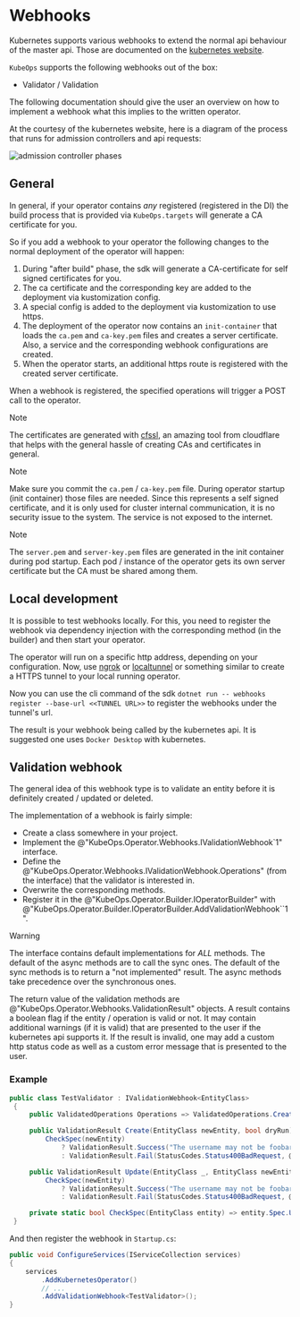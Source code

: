 ﻿# Webhooks

Kubernetes supports various webhooks to extend the normal api behaviour
of the master api. Those are documented on the 
[kubernetes website](https://kubernetes.io/docs/reference/access-authn-authz/extensible-admission-controllers/).

`KubeOps` supports the following webhooks out of the box:
- Validator / Validation

The following documentation should give the user an overview
on how to implement a webhook what this implies to the written operator.

At the courtesy of the kubernetes website, here is a diagram of the
process that runs for admission controllers and api requests:

![admission controller phases](https://d33wubrfki0l68.cloudfront.net/af21ecd38ec67b3d81c1b762221b4ac777fcf02d/7c60e/images/blog/2019-03-21-a-guide-to-kubernetes-admission-controllers/admission-controller-phases.png)

## General

In general, if your operator contains _any_ registered (registered in the
DI) the build process that is provided via `KubeOps.targets` will
generate a CA certificate for you.

So if you add a webhook to your operator the following changes
to the normal deployment of the operator will happen:
1. During "after build" phase, the sdk will generate
   a CA-certificate for self signed certificates for you.
2. The ca certificate and the corresponding key are added
   to the deployment via kustomization config.
3. A special config is added to the deployment via
   kustomization to use https.
4. The deployment of the operator now contains an `init-container`
   that loads the `ca.pem` and `ca-key.pem` files and creates
   a server certificate. Also, a service and the corresponding
   webhook configurations are created.
5. When the operator starts, an additional https route is registered
   with the created server certificate.

When a webhook is registered, the specified operations will
trigger a POST call to the operator.

> [!NOTE]
> The certificates are generated with [cfssl](https://github.com/cloudflare/cfssl),
> an amazing tool from cloudflare that helps with the general hassle
> of creating CAs and certificates in general.

> [!NOTE]
> Make sure you commit the `ca.pem` / `ca-key.pem` file.
> During operator startup (init container) those files
> are needed. Since this represents a self signed certificate,
> and it is only used for cluster internal communication,
> it is no security issue to the system. The service is not
> exposed to the internet.

> [!NOTE]
> The `server.pem` and `server-key.pem` files are generated
> in the init container during pod startup.
> Each pod / instance of the operator gets its own server
> certificate but the CA must be shared among them.

## Local development

It is possible to test webhooks locally. For this, you need
to register the webhook via dependency injection with the corresponding
method (in the builder) and then start your operator.

The operator will run on a specific http address, depending on your
configuration.
Now, use [ngrok](https://ngrok.com/) or
[localtunnel](https://localtunnel.github.io/www/) or something
similar to create a HTTPS tunnel to your local running operator.

Now you can use the cli command of the sdk
`dotnet run -- webhooks register --base-url <<TUNNEL URL>>` to
register the webhooks under the tunnel's url.

The result is your webhook being called by the kubernetes api.
It is suggested one uses `Docker Desktop` with kubernetes.

## Validation webhook

The general idea of this webhook type is to validate an entity
before it is definitely created / updated or deleted.

The implementation of a webhook is fairly simple:
- Create a class somewhere in your project.
- Implement the @"KubeOps.Operator.Webhooks.IValidationWebhook`1" interface.
- Define the @"KubeOps.Operator.Webhooks.IValidationWebhook.Operations"
  (from the interface) that the validator is interested in.
- Overwrite the corresponding methods.
- Register it in the @"KubeOps.Operator.Builder.IOperatorBuilder"
  with @"KubeOps.Operator.Builder.IOperatorBuilder.AddValidationWebhook``1".

> [!WARNING]
> The interface contains default implementations for _ALL_ methods.
> The default of the async methods are to call the sync ones.
> The default of the sync methods is to return a "not implemented"
> result.
> The async methods take precedence over the synchronous ones.

The return value of the validation methods are
@"KubeOps.Operator.Webhooks.ValidationResult"
objects. A result contains a boolean flag if the entity / operation
is valid or not. It may contain additional warnings (if it is valid)
that are presented to the user if the kubernetes api supports it.
If the result is invalid, one may add a custom http status code
as well as a custom error message that is presented to the user.

### Example

```c#
public class TestValidator : IValidationWebhook<EntityClass>
 {
     public ValidatedOperations Operations => ValidatedOperations.Create | ValidatedOperations.Update;

     public ValidationResult Create(EntityClass newEntity, bool dryRun) =>
         CheckSpec(newEntity)
             ? ValidationResult.Success("The username may not be foobar.")
             : ValidationResult.Fail(StatusCodes.Status400BadRequest, @"Username is ""foobar"".");

     public ValidationResult Update(EntityClass _, EntityClass newEntity, bool dryRun) =>
         CheckSpec(newEntity)
             ? ValidationResult.Success("The username may not be foobar.")
             : ValidationResult.Fail(StatusCodes.Status400BadRequest, @"Username is ""foobar"".");

     private static bool CheckSpec(EntityClass entity) => entity.Spec.Username != "foobar";
 }
```

And then register the webhook in `Startup.cs`:

```c#
public void ConfigureServices(IServiceCollection services)
{
    services
        .AddKubernetesOperator()
        // ...
        .AddValidationWebhook<TestValidator>();
}
```
